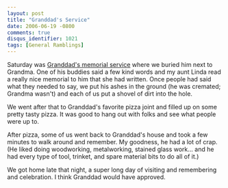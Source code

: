 ```yaml
---
layout: post
title: "Granddad's Service"
date: 2006-06-19 -0800
comments: true
disqus_identifier: 1021
tags: [General Ramblings]
---
```

Saturday was [Granddad's memorial
service](/archive/2006/05/17/goodbye-granddad---i-love-you.aspx) where
we buried him next to Grandma. One of his buddies said a few kind words
and my aunt Linda read a really nice memorial to him that she had
written. Once people had said what they needed to say, we put his ashes
in the ground (he was cremated; Grandma wasn't) and each of us put a
shovel of dirt into the hole.
 
 We went after that to Granddad's favorite pizza joint and filled up on
some pretty tasty pizza. It was good to hang out with folks and see what
people were up to.
 
 After pizza, some of us went back to Granddad's house and took a few
minutes to walk around and remember. My goodness, he had a lot of crap.
(He liked doing woodworking, metalworking, stained glass work... and he
had every type of tool, trinket, and spare material bits to do all of
it.)
 
 We got home late that night, a super long day of visiting and
remembering and celebration. I think Granddad would have approved.
